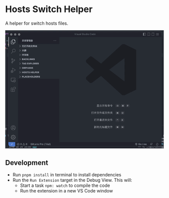 # Hosts Switch Helper

A helper for switch hosts files.

![Usage](screenshot.gif)

## Development

- Run `pnpm install` in terminal to install dependencies
- Run the `Run Extension` target in the Debug View. This will:
  - Start a task `npm: watch` to compile the code
  - Run the extension in a new VS Code window
